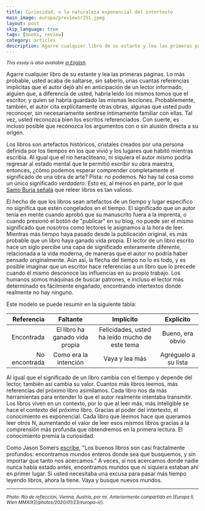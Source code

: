 ```yaml
---
title: Curiosidad, o la naturaleza exponencial del intertexto
main_image: europa/previews/251.jpeg
layout: post
skip_language: true
tags: [books, review]
category: articles
description: Agarre cualquier libro de su estante y lea las primeras páginas. Lo más probable, usted acaba de saltarse, sin saberlo, unas cuantas referencias implícitas que el autor dejó ahí en anticipación de un lector informado, alguien que, a diferencia de usted, habría leído los mismos tomos que el escritor, y quien se habría guardado las mismas lecciones.
---
```


<small><em>This essay is also available [in English](/articles/2020/05/25/curiosity/).</em></small>

Agarre cualquier libro de su estante y lea las primeras páginas. Lo más probable, usted acaba de saltarse, sin saberlo, unas cuantas referencias implícitas que el autor dejó ahí en anticipación de un lector informado, alguien que, a diferencia de usted, habría leído los mismos tomos que el escritor, y quien se habría guardado las mismas lecciones. Probablemente, también, el autor cita explícitamente otras obras, algunas que usted pudo reconocer, sin necesariamente sentirse íntimamente familiar con ellas. Tal vez, usted reconozca bien los escritos referenciados. Con suerte, es incluso posible que reconozca los argumentos con o sin alusión directa a su origen.  

Los libros son artefactos históricos, cristales creados por una persona definida por los tiempos en los que vivió y los lugares que habitó mientras escribía. Al igual que el río heracliteano, ni siquiera el autor mismo podría regresar al estado mental que le permitió escribir su obra maestra, entonces, ¿cómo podemos esperar comprender completamente el significado de una obra de arte? Pista: no podemos. No hay tal cosa como un único significado _verdadero_. Esto es, al menos en parte, por lo que [Samo Burja señala](https://twitter.com/SamoBurja/status/1263891522103066624) que releer libros es tan valioso.

El hecho de que los libros sean artefactos de un tiempo y lugar específico no significa que estén congelados en el tiempo. El significado que un autor tenía en mente cuando aprobó que su manuscrito fuera a la imprenta, o cuando presionó el botón de "publicar" en su blog, no puede ser el mismo significado que nosotros como lectores le asignamos a la hora de leer. Mientras más tiempo haya pasado desde la publicación original, es más probable que un libro haya ganado vida propia. El lector de un libro escrito hace un siglo percibe una capa de significado enteramente diferente, relacionada a la vida moderna, de maneras que el autor no podría haber pensado originalmente. Aún así, la flecha del tiempo no lo es todo, y es posible imaginar que un escritor hace referencias a un libro que lo precede cuando él mismo desconoce las influencias en su propio trabajo. Los humanos somos máquinas de buscar patrones, e incluso el lector más determinado es fácilmente engañado, encontrando intertextos donde realmente no hay ninguno.

Este modelo se puede resumir en la siguiente tabla:

| **Referencia** | Faltante | Implícito | Explícito |
|--------------:|:------------------:|:--------:|:---------:|
| Encontrada | El libro ha ganado vida propia | Felicidades, usted ha leído mucho de este tema | Bueno, era obvio | 
| No encontrada | Como era la intención | Vaya y lea más | Agréguelo a su lista |

Al igual que el significado de un libro cambia con el tiempo y depende del lector, también así cambia su valor. Cuantos más libros leemos, más referencias del próximo libro asimilamos. Cada libro nos da más herramientas para entender lo que el autor realmente intentaba transmitir. Los libros viven en un contexto, por lo que al leer más, más inteligible se hace el contexto del próximo libro. Gracias al poder del intertexto, el conocimiento es exponencial. Cada libro que leemos hace que queramos leer otros N, aumentando el valor de leer esos mismos libros gracias a la comprensión más profunda que obtendremos en la primera lectura. El conocimiento premia la curiosidad.

Como Jason Somers [escribe](https://jsomers.net/blog/book-clubs), "Los buenos libros son casi fractalmente profundos: encontramos mundos enteros donde sea que busquemos, y sin importar que tanto nos acercamos." A veces, si nos acercamos donde nadie nunca había estado antes, encontramos mundos que ni siquiera estaban ahí en primer lugar. Si usted necesitaba una excusa para pasar más tiempo leyendo libros, ahora la tiene. Vaya y busque nuevos mundos. 

<hr>
<small><em>Photo: Río de reflección, Vienna, Austria, por mí. Anteriormente compartida en [Europa II, Wien MMXIX](/photos/2020/01/23/europa-ii/).</em></small>
